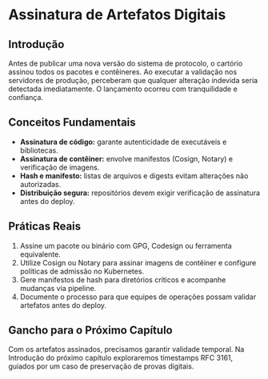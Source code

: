 # Assinatura de Artefatos Digitais

## Introdução

Antes de publicar uma nova versão do sistema de protocolo, o cartório assinou todos os pacotes e contêineres. Ao executar a validação nos servidores de produção, perceberam que qualquer alteração indevida seria detectada imediatamente. O lançamento ocorreu com tranquilidade e confiança.

## Conceitos Fundamentais

- **Assinatura de código:** garante autenticidade de executáveis e bibliotecas.
- **Assinatura de contêiner:** envolve manifestos (Cosign, Notary) e verificação de imagens.
- **Hash e manifesto:** listas de arquivos e digests evitam alterações não autorizadas.
- **Distribuição segura:** repositórios devem exigir verificação de assinatura antes do deploy.

## Práticas Reais

1. Assine um pacote ou binário com GPG, Codesign ou ferramenta equivalente.
2. Utilize Cosign ou Notary para assinar imagens de contêiner e configure políticas de admissão no Kubernetes.
3. Gere manifestos de hash para diretórios críticos e acompanhe mudanças via pipeline.
4. Documente o processo para que equipes de operações possam validar artefatos antes do deploy.

## Gancho para o Próximo Capítulo

Com os artefatos assinados, precisamos garantir validade temporal. Na Introdução do próximo capítulo exploraremos timestamps RFC 3161, guiados por um caso de preservação de provas digitais.
